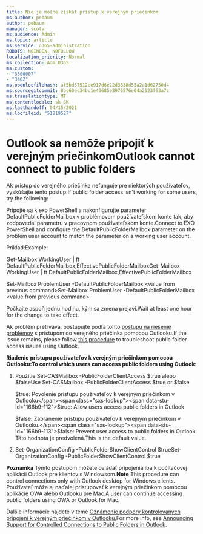 ```yaml
---
title: Nie je možné získať prístup k verejným priečinkom
ms.author: pebaum
author: pebaum
manager: scotv
ms.audience: Admin
ms.topic: article
ms.service: o365-administration
ROBOTS: NOINDEX, NOFOLLOW
localization_priority: Normal
ms.collection: Adm_O365
ms.custom:
- "3500007"
- "3462"
ms.openlocfilehash: af5bd57512ee917d6e22d3838d55a2a1d62750d4
ms.sourcegitcommit: 8bc60ec34bc1e40685e3976576e04a2623f63a7c
ms.translationtype: MT
ms.contentlocale: sk-SK
ms.lasthandoff: 04/15/2021
ms.locfileid: "51819527"
---
```

# <a name="outlook-cannot-connect-to-public-folders"></a><span data-ttu-id="166b9-102">Outlook sa nemôže pripojiť k verejným priečinkom</span><span class="sxs-lookup"><span data-stu-id="166b9-102">Outlook cannot connect to public folders</span></span>

<span data-ttu-id="166b9-103">Ak prístup do verejného priečinka nefunguje pre niektorých používateľov, vyskúšajte tento postup:</span><span class="sxs-lookup"><span data-stu-id="166b9-103">If public folder access isn't working for some users, try the following:</span></span>

<span data-ttu-id="166b9-104">Pripojte sa k exo PowerShell a nakonfigurujte parameter DefaultPublicFolderMailbox v problémovom používateľskom konte tak, aby zodpovedal parametru v pracovnom používateľskom konte.</span><span class="sxs-lookup"><span data-stu-id="166b9-104">Connect to EXO PowerShell and configure the DefaultPublicFolderMailbox parameter on the problem user account to match the parameter on a working user account.</span></span>

<span data-ttu-id="166b9-105">Príklad:</span><span class="sxs-lookup"><span data-stu-id="166b9-105">Example:</span></span>

<span data-ttu-id="166b9-106">Get-Mailbox WorkingUser | ft DefaultPublicFolderMailbox,EffectivePublicFolderMailbox</span><span class="sxs-lookup"><span data-stu-id="166b9-106">Get-Mailbox WorkingUser | ft DefaultPublicFolderMailbox,EffectivePublicFolderMailbox</span></span>

<span data-ttu-id="166b9-107">Set-Mailbox ProblemUser -DefaultPublicFolderMailbox \<value from previous command></span><span class="sxs-lookup"><span data-stu-id="166b9-107">Set-Mailbox ProblemUser -DefaultPublicFolderMailbox \<value from previous command></span></span>

<span data-ttu-id="166b9-108">Počkajte aspoň jednu hodinu, kým sa zmena prejaví.</span><span class="sxs-lookup"><span data-stu-id="166b9-108">Wait at least one hour for the change to take effect.</span></span>

<span data-ttu-id="166b9-109">Ak problém pretrváva, postupujte podľa tohto [postupu na riešenie problémov](https://aka.ms/pfcte) s prístupom do verejného priečinka pomocou Outlooku.</span><span class="sxs-lookup"><span data-stu-id="166b9-109">If the issue remains, please follow [this procedure](https://aka.ms/pfcte) to troubleshoot public folder access issues using Outlook.</span></span>
 
<span data-ttu-id="166b9-110">**Riadenie prístupu používateľov k verejným priečinkom pomocou Outlooku:**</span><span class="sxs-lookup"><span data-stu-id="166b9-110">**To control which users can access public folders using Outlook**:</span></span>

1.  <span data-ttu-id="166b9-111">Použitie Set-CASMailbox <mailboxname> -PublicFolderClientAccess $true alebo $false</span><span class="sxs-lookup"><span data-stu-id="166b9-111">Use Set-CASMailbox <mailboxname> -PublicFolderClientAccess $true or $false</span></span>  
      
    <span data-ttu-id="166b9-112">$true: Povolenie prístupu používateľov k verejným priečinkom v Outlooku</span><span class="sxs-lookup"><span data-stu-id="166b9-112">$true: Allow users access public folders in Outlook</span></span>  
      
    <span data-ttu-id="166b9-113">$false: Zabránenie prístupu používateľov k verejným priečinkom v Outlooku.</span><span class="sxs-lookup"><span data-stu-id="166b9-113">$false: Prevent user access to public folders in Outlook.</span></span> <span data-ttu-id="166b9-114">Táto hodnota je predvolená.</span><span class="sxs-lookup"><span data-stu-id="166b9-114">This is the default value.</span></span>  
        
2.  <span data-ttu-id="166b9-115">Set-OrganizationConfig -PublicFolderShowClientControl $true</span><span class="sxs-lookup"><span data-stu-id="166b9-115">Set-OrganizationConfig -PublicFolderShowClientControl $true</span></span>   
      
<span data-ttu-id="166b9-116">**Poznámka** Týmto postupom môžete ovládať pripojenia iba k počítačovej aplikácii Outlook pre klientov s Windowsom.</span><span class="sxs-lookup"><span data-stu-id="166b9-116">**Note** This procedure can control connections only with Outlook desktop for Windows clients.</span></span> <span data-ttu-id="166b9-117">Používateľ môže aj naďalej pristupovať k verejným priečinkom pomocou aplikácie OWA alebo Outlooku pre Mac.</span><span class="sxs-lookup"><span data-stu-id="166b9-117">A user can continue accessing public folders using OWA or Outlook for Mac.</span></span>
 
<span data-ttu-id="166b9-118">Ďalšie informácie nájdete v téme [Oznámenie podpory kontrolovaných pripojení k verejným priečinkom v Outlooku.](https://aka.ms/controlpf)</span><span class="sxs-lookup"><span data-stu-id="166b9-118">For more info, see [Announcing Support for Controlled Connections to Public Folders in Outlook](https://aka.ms/controlpf).</span></span>